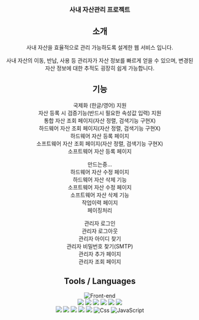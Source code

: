 <div align="center">


### 사내 자산관리 프로젝트

<h2 align="center"> 소개 </h2>
사내 자산을 효율적으로 관리 가능하도록 설계한 웹 서비스 입니다.

사내 자산의 이동, 반납, 사용 등 관리자가 자산 정보를 빠르게 얻을 수 있으며,
변경된 자산 정보에 대한 추적도 굉장히 쉽게 가능합니다.

<h2 align="center"> 기능 </h2>
국제화 (한글/영어) 지원<br>
자산 등록 시 검증기능(반드시 필요한 속성값 입력) 지원<br>
통합 자산 조회 페이지(자산 정렬, 검색기능 구현X)<br>
하드웨어 자산 조회 페이지(자산 정렬, 검색기능 구현X)<br>
하드웨어 자산 등록 페이지<br>
소프트웨어 자산 조회 페이지(자산 정렬, 검색기능 구현X)<br>
소프트웨어 자산 등록 페이지<br>

만드는중...<br>
하드웨어 자산 수정 페이지<br>
하드웨어 자산 삭제 기능<br>
소프트웨어 자산 수정 페이지<br>
소프트웨어 자산 삭제 기능<br>
작업이력 페이지<br>
페이징처리<br>

관리자 로그인<br>
관리자 로그아웃<br>
관리자 아이디 찾기<br>
관리자 비밀번호 찾기(SMTP)<br>
관리자 추가 페이지<br>
관리자 조회 페이지<br>

<h2 align="center"> Tools / Languages </h2>

![Front-end](https://skillicons.dev/icons?i=idea,spring,gradle,java,mysql,html,css,javascript)<br>
<img src="https://img.shields.io/badge/Spring Web-59666C?style=for-the-badge&logo=Spring&logoColor=white"/>
<img src="https://img.shields.io/badge/SpringBoot-59666C?style=for-the-badge&logo=SpringBoot&logoColor=white"/>
<img src="https://img.shields.io/badge/Thymeleaf-59666C?style=for-the-badge&logo=Spring&logoColor=white"/>
<img src="https://img.shields.io/badge/Mybatis-59666C?style=for-the-badge&logo=Spring&logoColor=white"/>
<img src="https://img.shields.io/badge/Validation-59666C?style=for-the-badge&logo=Spring&logoColor=white"/>
<img src="https://img.shields.io/badge/Devtools-59666C?style=for-the-badge&logo=Spring&logoColor=white"/><br>
<img src="https://img.shields.io/badge/Java-59666C?style=for-the-badge&logo=Java&logoColor=white"/>
<img src="https://img.shields.io/badge/gradle-59666C?style=for-the-badge&logo=gradle&logoColor=white"/>
<img src="https://img.shields.io/badge/Lombok-59666C?style=for-the-badge&logo=Lombok&logoColor=white"/>
<img src="https://img.shields.io/badge/Mysql-59666C?style=for-the-badge&logo=MySql&logoColor=white"/>
<img src="https://img.shields.io/badge/html-59666C?style=for-the-badge&logo=Html&logoColor=white"/>
<img alt="Css" src ="https://img.shields.io/badge/CSS3-59666C.svg?&style=for-the-badge&logo=CSS3&logoColor=white"/> 
<img alt="JavaScript" src ="https://img.shields.io/badge/JavaScript-59666C.svg?&style=for-the-badge&logo=JavaScript&logoColor=white"/>
 
</div>

